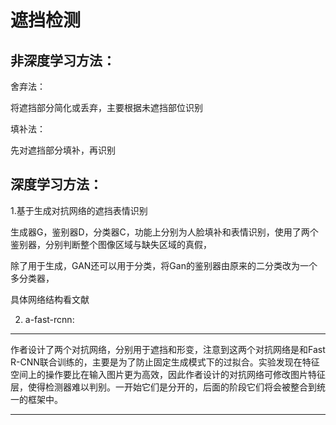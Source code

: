 
遮挡检测
======

非深度学习方法：
----

舍弃法：

将遮挡部分简化或丢弃，主要根据未遮挡部位识别

填补法：

先对遮挡部分填补，再识别


深度学习方法：
----

1.基于生成对抗网络的遮挡表情识别

生成器G，鉴别器D，分类器C，功能上分别为人脸填补和表情识别，使用了两个鉴别器，分别判断整个图像区域与缺失区域的真假，

除了用于生成，GAN还可以用于分类，将Gan的鉴别器由原来的二分类改为一个多分类器，

具体网络结构看文献

2. a-fast-rcnn:
----


作者设计了两个对抗网络，分别用于遮挡和形变，注意到这两个对抗网络是和Fast R-CNN联合训练的，主要是为了防止固定生成模式下的过拟合。实验发现在特征空间上的操作要比在输入图片更为高效，因此作者设计的对抗网络可修改图片特征层，使得检测器难以判别。一开始它们是分开的，后面的阶段它们将会被整合到统一的框架中。



----

